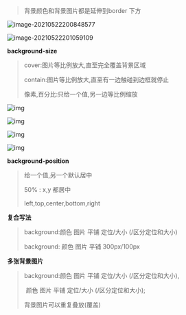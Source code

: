 > 背景颜色和背景图片都是延伸到border 下方

![image-20210522200848577](C:\Users\administer\AppData\Roaming\Typora\typora-user-images\image-20210522200848577.png)

![image-20210522201059109](C:\Users\administer\AppData\Roaming\Typora\typora-user-images\image-20210522201059109.png)

**background-size**

> cover:图片等比例放大,直至完全覆盖背景区域
>
> contain:图片等比例放大,直至有一边触碰到边框就停止
>
> 像素,百分比:只给一个值,另一边等比例缩放

![img](https://p.qpic.cn/edu_msgpic/0/8C096ADE1DD36ED1E75590F59D8A83C8/240)

![img](file:///C:\Users\administer\AppData\Roaming\Tencent\Users\2404243334\QQ\WinTemp\RichOle\UDJXTUJIH[}{CARI5S0C68M.png)

![img](file:///C:\Users\administer\AppData\Roaming\Tencent\Users\2404243334\QQ\WinTemp\RichOle\2DIFQS6`GRR}M$~GG0C%3NK.png)

![img](file:///C:\Users\administer\AppData\Roaming\Tencent\Users\2404243334\QQ\WinTemp\RichOle\SV69BE~D1Q[G%ZE]N2MD39R.png)

**background-position**

> 给一个值,另一个默认居中
>
> 50% : x,y 都居中
>
> left,top,center,bottom,right

**复合写法**

> background:颜色 图片 平铺 定位/大小  (/区分定位和大小)
>
> background: 颜色 图片 平铺 300px/100px



**多张背景图片**

> background:颜色 图片 平铺 定位/大小  (/区分定位和大小),
>
> ​						颜色 图片 平铺 定位/大小  (/区分定位和大小);
>
> 背景图片可以重复叠放(覆盖)